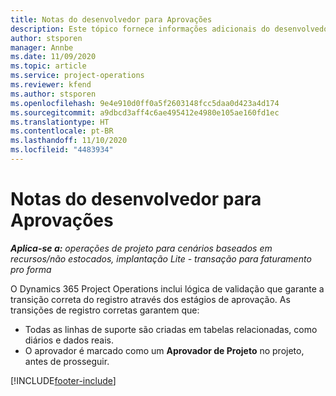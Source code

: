 ```yaml
---
title: Notas do desenvolvedor para Aprovações
description: Este tópico fornece informações adicionais do desenvolvedor sobre como trabalhar com aprovações.
author: stsporen
manager: Annbe
ms.date: 11/09/2020
ms.topic: article
ms.service: project-operations
ms.reviewer: kfend
ms.author: stsporen
ms.openlocfilehash: 9e4e910d0ff0a5f2603148fcc5daa0d423a4d174
ms.sourcegitcommit: a9dbcd3aff4c6ae495412e4980e105ae160fd1ec
ms.translationtype: HT
ms.contentlocale: pt-BR
ms.lasthandoff: 11/10/2020
ms.locfileid: "4483934"
---
```

# <a name="developer-notes-for-approvals"></a>Notas do desenvolvedor para Aprovações

_**Aplica-se a:** operações de projeto para cenários baseados em recursos/não estocados, implantação Lite - transação para faturamento pro forma_

O Dynamics 365 Project Operations inclui lógica de validação que garante a transição correta do registro através dos estágios de aprovação. As transições de registro corretas garantem que: 

  - Todas as linhas de suporte são criadas em tabelas relacionadas, como diários e dados reais.
  - O aprovador é marcado como um **Aprovador de Projeto** no projeto, antes de prosseguir.


[!INCLUDE[footer-include](../includes/footer-banner.md)]
